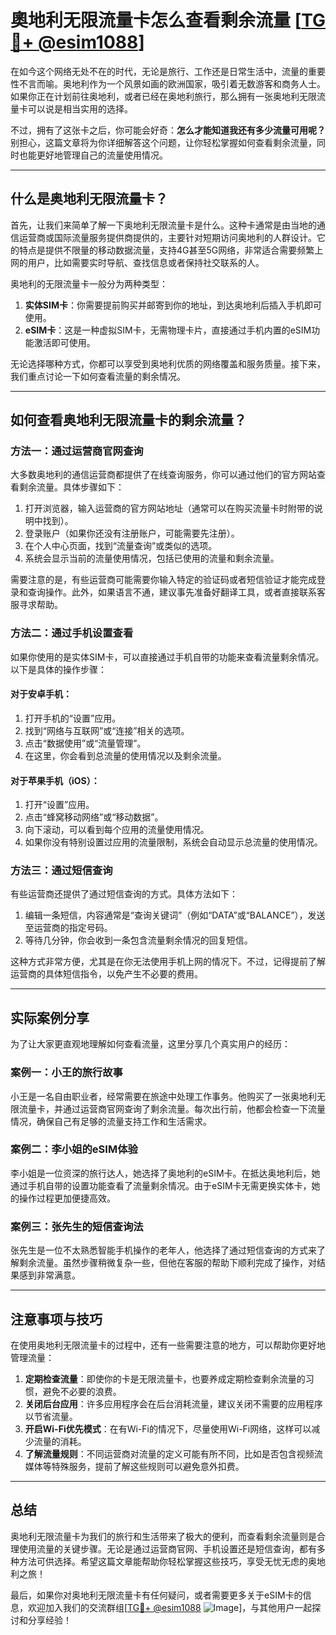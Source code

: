 # 奧地利无限流量卡怎么查看剩余流量 [[TG💪+ @esim1088](https://t.me/s/esim1088)]

在如今这个网络无处不在的时代，无论是旅行、工作还是日常生活中，流量的重要性不言而喻。奥地利作为一个风景如画的欧洲国家，吸引着无数游客和商务人士。如果你正在计划前往奥地利，或者已经在奥地利旅行，那么拥有一张奥地利无限流量卡可以说是相当实用的选择。

不过，拥有了这张卡之后，你可能会好奇：**怎么才能知道我还有多少流量可用呢？** 别担心，这篇文章将为你详细解答这个问题，让你轻松掌握如何查看剩余流量，同时也能更好地管理自己的流量使用情况。

---

## 什么是奥地利无限流量卡？

首先，让我们来简单了解一下奥地利无限流量卡是什么。这种卡通常是由当地的通信运营商或国际流量服务提供商提供的，主要针对短期访问奥地利的人群设计。它的特点是提供不限量的移动数据流量，支持4G甚至5G网络，非常适合需要频繁上网的用户，比如需要实时导航、查找信息或者保持社交联系的人。

奥地利的无限流量卡一般分为两种类型：

1. **实体SIM卡**：你需要提前购买并邮寄到你的地址，到达奥地利后插入手机即可使用。
2. **eSIM卡**：这是一种虚拟SIM卡，无需物理卡片，直接通过手机内置的eSIM功能激活即可使用。

无论选择哪种方式，你都可以享受到奥地利优质的网络覆盖和服务质量。接下来，我们重点讨论一下如何查看流量的剩余情况。

---

## 如何查看奥地利无限流量卡的剩余流量？

### 方法一：通过运营商官网查询

大多数奥地利的通信运营商都提供了在线查询服务，你可以通过他们的官方网站查看剩余流量。具体步骤如下：

1. 打开浏览器，输入运营商的官方网站地址（通常可以在购买流量卡时附带的说明中找到）。
2. 登录账户（如果你还没有注册账户，可能需要先注册）。
3. 在个人中心页面，找到“流量查询”或类似的选项。
4. 系统会显示当前的流量使用情况，包括已使用的流量和剩余流量。

需要注意的是，有些运营商可能需要你输入特定的验证码或者短信验证才能完成登录和查询操作。此外，如果语言不通，建议事先准备好翻译工具，或者直接联系客服寻求帮助。

### 方法二：通过手机设置查看

如果你使用的是实体SIM卡，可以直接通过手机自带的功能来查看流量剩余情况。以下是具体的操作步骤：

#### 对于安卓手机：
1. 打开手机的“设置”应用。
2. 找到“网络与互联网”或“连接”相关的选项。
3. 点击“数据使用”或“流量管理”。
4. 在这里，你会看到总流量的使用情况以及剩余流量。

#### 对于苹果手机（iOS）：
1. 打开“设置”应用。
2. 点击“蜂窝移动网络”或“移动数据”。
3. 向下滚动，可以看到每个应用的流量使用情况。
4. 如果你没有特别设置过应用的流量限制，系统会自动显示总流量的使用情况。

### 方法三：通过短信查询

有些运营商还提供了通过短信查询的方式。具体方法如下：

1. 编辑一条短信，内容通常是“查询关键词”（例如“DATA”或“BALANCE”），发送至运营商的指定号码。
2. 等待几分钟，你会收到一条包含流量剩余情况的回复短信。

这种方式非常方便，尤其是在你无法使用手机上网的情况下。不过，记得提前了解运营商的具体短信指令，以免产生不必要的费用。

---

## 实际案例分享

为了让大家更直观地理解如何查看流量，这里分享几个真实用户的经历：

### 案例一：小王的旅行故事

小王是一名自由职业者，经常需要在旅途中处理工作事务。他购买了一张奥地利无限流量卡，并通过运营商官网查询了剩余流量。每次出行前，他都会检查一下流量情况，确保自己有足够的流量支持工作和生活需求。

### 案例二：李小姐的eSIM体验

李小姐是一位资深的旅行达人，她选择了奥地利的eSIM卡。在抵达奥地利后，她通过手机自带的设置功能查看了流量剩余情况。由于eSIM卡无需更换实体卡，她的操作过程更加便捷高效。

### 案例三：张先生的短信查询法

张先生是一位不太熟悉智能手机操作的老年人，他选择了通过短信查询的方式来了解剩余流量。虽然步骤稍微复杂一些，但他在客服的帮助下顺利完成了操作，对结果感到非常满意。

---

## 注意事项与技巧

在使用奥地利无限流量卡的过程中，还有一些需要注意的地方，可以帮助你更好地管理流量：

1. **定期检查流量**：即使你的卡是无限流量卡，也要养成定期检查剩余流量的习惯，避免不必要的浪费。
2. **关闭后台应用**：许多应用程序会在后台消耗流量，建议关闭不需要的应用程序以节省流量。
3. **开启Wi-Fi优先模式**：在有Wi-Fi的情况下，尽量使用Wi-Fi网络，这样可以减少流量的消耗。
4. **了解流量规则**：不同运营商对流量的定义可能有所不同，比如是否包含视频流媒体等特殊服务，提前了解这些规则可以避免意外扣费。

---

## 总结

奥地利无限流量卡为我们的旅行和生活带来了极大的便利，而查看剩余流量则是合理使用流量的关键步骤。无论是通过运营商官网、手机设置还是短信查询，都有多种方法可供选择。希望这篇文章能帮助你轻松掌握这些技巧，享受无忧无虑的奥地利之旅！

最后，如果你对奥地利无限流量卡有任何疑问，或者需要更多关于eSIM卡的信息，欢迎加入我们的交流群组[[TG💪+ @esim1088](https://t.me/s/esim1088) ![Image](https://i.postimg.cc/4NQfJmqS/Snipaste-2025-05-13-00-14-12.png)]，与其他用户一起探讨和分享经验！